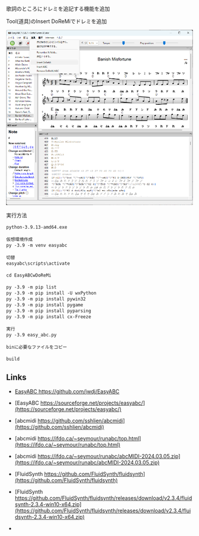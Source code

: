 歌詞のところにドレミを追記する機能を追加

Tool(道具)のInsert DoReMiでドレミを追加


![DoReMi](doremi.png "EasyABC")

実行方法
```
python-3.9.13-amd64.exe

仮想環境作成
py -3.9 -m venv easyabc

切替
easyabc\scripts\activate

cd EasyABCwDoReMi

py -3.9 -m pip list
py -3.9 -m pip install -U wxPython
py -3.9 -m pip install pywin32
py -3.9 -m pip install pygame
py -3.9 -m pip install pyparsing
py -3.9 -m pip install cx-Freeze

実行
py -3.9 easy_abc.py

binに必要なファイルをコピー

build
```


## Links

- [EasyABC https://github.com/jwdj/EasyABC ](https://github.com/jwdj/EasyABC)

- [EasyABC https://sourceforge.net/projects/easyabc/](https://sourceforge.net/projects/easyabc/)

- [abcmidi https://github.com/sshlien/abcmidi](https://github.com/sshlien/abcmidi)

- [abcmidi https://ifdo.ca/~seymour/runabc/top.html](https://ifdo.ca/~seymour/runabc/top.html)

- [abcmidi https://ifdo.ca/~seymour/runabc/abcMIDI-2024.03.05.zip](https://ifdo.ca/~seymour/runabc/abcMIDI-2024.03.05.zip)
  
- [FluidSynth https://github.com/FluidSynth/fluidsynth](https://github.com/FluidSynth/fluidsynth)

- [FluidSynth https://github.com/FluidSynth/fluidsynth/releases/download/v2.3.4/fluidsynth-2.3.4-win10-x64.zip](https://github.com/FluidSynth/fluidsynth/releases/download/v2.3.4/fluidsynth-2.3.4-win10-x64.zip)
- 

